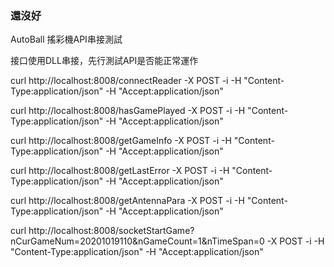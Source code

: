 ### 還沒好

AutoBall 搖彩機API串接測試

接口使用DLL串接，先行測試API是否能正常運作

 curl http://localhost:8008/connectReader -X POST -i -H "Content-Type:application/json" -H "Accept:application/json"
  
 curl http://localhost:8008/hasGamePlayed -X POST -i -H "Content-Type:application/json" -H "Accept:application/json"
 
 curl http://localhost:8008/getGameInfo -X POST -i -H "Content-Type:application/json" -H "Accept:application/json"
 
 curl http://localhost:8008/getLastError -X POST -i -H "Content-Type:application/json" -H "Accept:application/json"

 curl http://localhost:8008/getAntennaPara -X POST -i -H "Content-Type:application/json" -H "Accept:application/json"
 
  curl http://localhost:8008/socketStartGame?nCurGameNum=20201019110&nGameCount=1&nTimeSpan=0 -X POST -i -H "Content-Type:application/json" -H "Accept:application/json"
